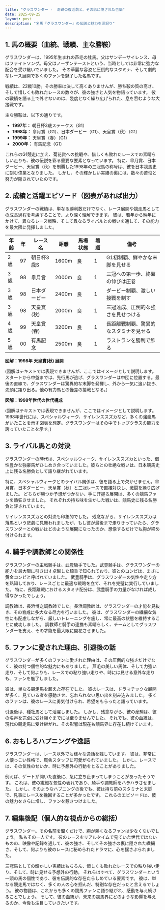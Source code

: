 ```yaml
---
title: "グラスワンダー -  奇跡の復活劇と、その影に隠された苦悩"
date: 2025-09-25
layout: post
description: "名馬『グラスワンダー』の伝説と魅力を深堀り"
---
```


## 1. 馬の概要（血統、戦績、主な勝鞍）

グラスワンダーは、1995年生まれの芦毛の牡馬。父はサンデーサイレンス、母はファイトソング。母父はノーザンテーストという、当時としては非常に強力な配合を受け継いでいました。  その華麗な容姿と圧倒的なスタミナ、そして劇的なレース展開で多くのファンを魅了した名馬です。

戦績は、22戦10勝。その勝率は決して高くありませんが、勝ち鞍の質の高さ、そして惜しくも敗れたレースの数々が、彼の強さと人気を物語っています。  彼の戦績を語る上で外せないのは、幾度となく繰り広げられた、息を呑むような大接戦です。

主な勝鞍は、以下の通りです。

* **1997年：**  朝日杯3歳ステークス（G1）
* **1998年：**  皐月賞（G1）、日本ダービー（G1）、天皇賞（秋）（G1）
* **1999年：**  天皇賞（春）（G1）
* **2000年：**  有馬記念（G1）


これらのG1競走に加え、菊花賞への挑戦や、惜しくも敗れたレースでの素晴らしい走りも、彼の伝説を彩る重要な要素となっています。  特に、皐月賞、日本ダービー、天皇賞（秋）を制覇した1998年の三冠馬の称号は、彼を日本競馬史に刻む偉業となりました。  しかし、その輝かしい実績の裏には、数々の苦悩と努力が隠されていたのです。


## 2. 成績と活躍エピソード（図表があれば出力）

グラスワンダーの戦績は、単なる勝利数だけでなく、レース展開や競走馬としての成長過程を考慮することで、より深く理解できます。  彼は、若年から晩年にかけて、異なるレース戦略、そして異なるライバルとの戦いを通して、その能力を最大限に発揮しました。


| 年齢 | 年 | レース名        | 距離 | 馬場状態 | 着順 | 備考                                   |
|-----|----|-----------------|-----|----------|-----|----------------------------------------|
| 2歳 | 97 | 朝日杯3歳S       | 1600m | 良       | 1   | G1初制覇、鮮やかな末脚を見せる          |
| 3歳 | 98 | 皐月賞          | 2000m | 良       | 1   | 三冠への第一歩、終盤の伸びは圧巻       |
| 3歳 | 98 | 日本ダービー      | 2400m | 良       | 1   | ダービー制覇、激しい接戦を制す         |
| 3歳 | 98 | 天皇賞(秋)      | 2000m | 良       | 1   | 三冠達成、圧倒的な強さを見せつける     |
| 4歳 | 99 | 天皇賞(春)      | 3200m | 良       | 1   | 長距離戦制覇、驚異的なスタミナを見せる |
| 5歳 | 00 | 有馬記念        | 2500m | 良       | 1   | ラストランを勝利で飾る                |


**図解：1998年 天皇賞(秋) 展開**

(図解はテキストでは表現できませんが、ここではイメージとして説明します。スタートから中盤までは、先行馬が逃げ、グラスワンダーは中団に位置する。最後の直線で、グラスワンダーは驚異的な末脚を発揮し、外から一気に追い抜き、先頭に躍り出る。他の有力馬との僅差の接戦となる。)


**図解：1998年世代の世代構成**

(図解はテキストでは表現できませんが、ここではイメージとして説明します。  1998年世代には、スペシャルウィーク、サイレンススズカなど、多くの強豪馬がいたことを示す図表を想定。グラスワンダーはその中でトップクラスの能力を誇っていたことを示す。)


## 3. ライバル馬との対決

グラスワンダーの時代は、スペシャルウィーク、サイレンススズカといった、個性豊かな強豪馬がひしめき合っていました。彼らとの壮絶な戦いは、日本競馬史上に残る名勝負として語り継がれています。

特に、スペシャルウィークとのライバル関係は、彼を語る上で欠かせません。皐月賞、日本ダービー、天皇賞（秋）と三冠レースで直接対決し、激闘を繰り広げました。  どちらが勝つか予想がつかない、手に汗握る展開は、多くの競馬ファンを熱狂させました。  それぞれの持ち味を生かした戦いは、競馬史に残る名勝負と評されています。

サイレンススズカとの対決も印象的でした。  残念ながら、サイレンススズカは落馬という悲劇に見舞われましたが、もし彼が最後まで走りきっていたら、グラスワンダーとの戦いはどのような展開になったのか、想像するだけでも胸が締め付けられます。


## 4. 騎手や調教師との関係性

グラスワンダーの主戦騎手は、武豊騎手でした。武豊騎手は、グラスワンダーの能力を最大限に引き出す卓越した騎乗で知られており、彼とのコンビは、まさに黄金コンビと呼ばれていました。  武豊騎手は、グラスワンダーの気性や走り方を熟知しており、レースごとに最適な戦略を立て、それを完璧に実行していました。  特に、長距離戦におけるスタミナ配分は、武豊騎手の力量がなければ成し得なかったでしょう。

調教師は、長浜博之調教師でした。長浜調教師は、グラスワンダーの才能を見抜き、その育成に多大なる尽力を行いました。  彼は、グラスワンダーの繊細な気性にも配慮しながら、厳しいトレーニングを施し、常に最高の状態を維持することに成功しました。  調教師と騎手の連携も素晴らしく、チームとしてグラスワンダーを支え、その才能を最大限に開花させました。


## 5. ファンに愛された理由、引退後の話

グラスワンダーが多くのファンに愛された理由は、その圧倒的な強さだけでなく、彼の持つ個性的な魅力にもありました。  芦毛の美しい馬体、そして力強い走り、そして何よりも、レースでの粘り強い走りや、時には見せる意外な走りも、ファンを魅了しました。

彼は、単なる競走馬を超えた存在でした。  彼のレースは、ドラマチックな展開が多く、見ている者を感動させ、忘れられない思い出を刻み込みました。  多くのファンは、彼のレースに勇気付けられ、希望をもらったと語っています。

引退後は、種牡馬として活躍しました。  しかし、残念ながら、彼の産駒は、彼の名声を完全に受け継ぐまでには至りませんでした。  それでも、彼の血統は、現代の競走馬に受け継がれ、その影響は現在も競馬界に存在し続けています。


## 6. おもしろハプニングや逸話

グラスワンダーは、レース以外でも様々な逸話を残しています。  彼は、非常に人懐っこい性格で、厩舎スタッフに可愛がられていました。  しかし、レースでは、その気性のせいか、時に予想外の行動をとることがありました。

例えば、ゲートが開いた直後に、急に立ち止まってしまうことがあったそうです。  これは、彼の繊細な気性の表れであり、騎手や調教師をハラハラさせました。  しかし、そのようなハプニングの後でも、彼は持ち前のスタミナと末脚で、見事にレースを挽回することが多かったです。  これらのエピソードは、彼の魅力をさらに増し、ファンを惹きつけました。


## 7. 編集後記（個人的な視点からの総括）

グラスワンダー。その名前を聞くだけで、胸が熱くなるファンは少なくないでしょう。  私もその一人です。  彼のレースをリアルタイムで見ていた世代ではないものの、映像や記録を通して、彼の強さ、そしてその強さの裏に隠された繊細さ、そして、何よりも彼のレースに秘められたドラマに、心を揺さぶられました。

三冠馬としての輝かしい実績はもちろん、惜しくも敗れたレースでの粘り強い走り、そして、時に見せる予想外の行動。  それらはすべて、グラスワンダーという一頭の馬の個性であり、彼を伝説的な存在たらしめている要素です。  彼は、単なる競走馬ではなく、多くの人の心を掴んだ、特別な存在だったと言えるでしょう。  彼の物語は、これからも多くの競馬ファンに語り継がれ、感動を与え続けることでしょう。  そして、彼の血統が、未来の競馬界にどのような影響を与えるのか、今後も注目していきたいです。

